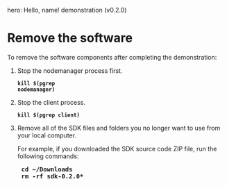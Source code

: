 hero: Hello, name! demonstration (v0.2.0)

# Remove the software

To remove the software components after completing the demonstration:

1. Stop the nodemanager process first.

    <code style="font-weight:bold;">kill $(pgrep nodemanager)</code>

1. Stop the client process.

    <code style="font-weight:bold;">kill $(pgrep client)</code>

1. Remove all of the SDK files and folders you no longer want to use from your local computer.

    For example, if you downloaded the SDK source code ZIP file, run the following commands:

    <pre style="font-weight:bold;">
    cd ~/Downloads
    rm -rf sdk-0.2.0*
    </pre>